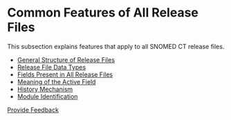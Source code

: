 # Common Features of All Release Files

This subsection explains features that apply to all SNOMED CT release files.

* [General Structure of Release Files](3.1.1-general-structure-of-release-files.md)
* [Release File Data Types](3.1.2-release-file-data-types.md)
* [Fields Present in All Release Files](3.1.3-fields-present-in-all-release-files.md)
* [Meaning of the Active Field](3.1.4-meaning-of-the-active-field.md)
* [History Mechanism](3.1.5-history-mechanism.md)
* [Module Identification](3.1.6-module-identification.md)






<a href="https://docs.google.com/forms/d/e/1FAIpQLScTmbZIf0UEQwYDkY27EEWBkaiYkHSbR0_9DmFrMLXoQLyL7Q/viewform?usp=pp_url&entry.1767247133=Release+File+Specification&entry.670899847=Common%20Features%20of%20All%20Release%20Files" class="button primary">Provide Feedback</a>
